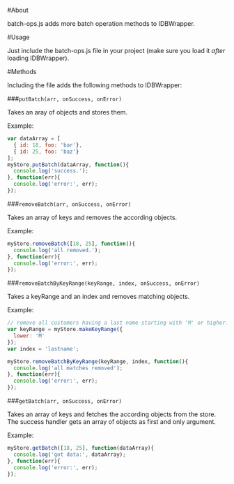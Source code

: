 #About

batch-ops.js adds more batch operation methods to IDBWrapper.

#Usage

Just include the batch-ops.js file in your project (make sure you load it *after* loading IDBWrapper).

#Methods

Including the file adds the following methods to IDBWrapper:

###`putBatch(arr, onSuccess, onError)`

Takes an aray of objects and stores them.

Example:

```javascript
var dataArray = [
  { id: 18, foo: 'bar'},
  { id: 25, foo: 'baz'}
];
myStore.putBatch(dataArray, function(){
  console.log('success.');
}, function(err){
  console.log('error:', err);
});
```

###`removeBatch(arr, onSuccess, onError)`

Takes an array of keys and removes the according objects.

Example:

```javascript
myStore.removeBatch([18, 25], function(){
  console.log('all removed.');
}, function(err){
  console.log('error:', err);
});
```


###`removeBatchByKeyRange(keyRange, index, onSuccess, onError)`

Takes a keyRange and an index and removes matching objects.

Example:

```javascript
// remove all customers having a last name starting with 'M' or higher:
var keyRange = myStore.makeKeyRange({
  lower: 'M'
});
var index = 'lastname';

myStore.removeBatchByKeyRange(keyRange, index, function(){
  console.log('all matches removed');
}, function(err){
  console.log('error:', err);
});
```

###`getBatch(arr, onSuccess, onError)`

Takes an array of keys and fetches the according objects from the store. The success handler gets an array of objects as first and only argument.

Example:

```javascript
myStore.getBatch([18, 25], function(dataArray){
  console.log('got data:', dataArray);
}, function(err){
  console.log('error:', err);
});
```
